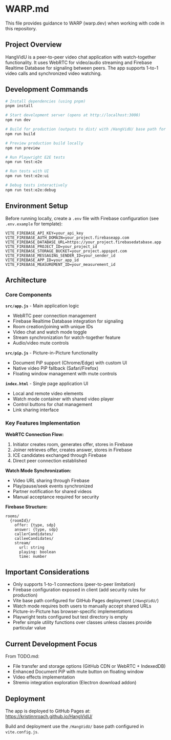 # WARP.md

This file provides guidance to WARP (warp.dev) when working with code in this repository.

## Project Overview

HangVidU is a peer-to-peer video chat application with watch-together functionality. It uses WebRTC for video/audio streaming and Firebase Realtime Database for signaling between peers. The app supports 1-to-1 video calls and synchronized video watching.

## Development Commands

```bash
# Install dependencies (using pnpm)
pnpm install

# Start development server (opens at http://localhost:3000)
npm run dev

# Build for production (outputs to dist/ with /HangVidU/ base path for GitHub Pages)
npm run build

# Preview production build locally
npm run preview

# Run Playwright E2E tests
npm run test:e2e

# Run tests with UI
npm run test:e2e:ui

# Debug tests interactively
npm run test:e2e:debug
```

## Environment Setup

Before running locally, create a `.env` file with Firebase configuration (see `.env.example` for template):

```
VITE_FIREBASE_API_KEY=your_api_key
VITE_FIREBASE_AUTH_DOMAIN=your_project.firebaseapp.com
VITE_FIREBASE_DATABASE_URL=https://your_project.firebasedatabase.app
VITE_FIREBASE_PROJECT_ID=your_project_id
VITE_FIREBASE_STORAGE_BUCKET=your_project.appspot.com
VITE_FIREBASE_MESSAGING_SENDER_ID=your_sender_id
VITE_FIREBASE_APP_ID=your_app_id
VITE_FIREBASE_MEASUREMENT_ID=your_measurement_id
```

## Architecture

### Core Components

**`src/app.js`** - Main application logic
- WebRTC peer connection management
- Firebase Realtime Database integration for signaling
- Room creation/joining with unique IDs
- Video chat and watch mode toggle
- Stream synchronization for watch-together feature
- Audio/video mute controls

**`src/pip.js`** - Picture-in-Picture functionality
- Document PiP support (Chrome/Edge) with custom UI
- Native video PiP fallback (Safari/Firefox)
- Floating window management with mute controls

**`index.html`** - Single page application UI
- Local and remote video elements
- Watch mode container with shared video player
- Control buttons for chat management
- Link sharing interface

### Key Features Implementation

**WebRTC Connection Flow:**
1. Initiator creates room, generates offer, stores in Firebase
2. Joiner retrieves offer, creates answer, stores in Firebase
3. ICE candidates exchanged through Firebase
4. Direct peer connection established

**Watch Mode Synchronization:**
- Video URL sharing through Firebase
- Play/pause/seek events synchronized
- Partner notification for shared videos
- Manual acceptance required for security

**Firebase Structure:**
```
rooms/
  {roomId}/
    offer: {type, sdp}
    answer: {type, sdp}
    callerCandidates/
    calleeCandidates/
    stream/
      url: string
      playing: boolean
      time: number
```

## Important Considerations

- Only supports 1-to-1 connections (peer-to-peer limitation)
- Firebase configuration exposed in client (add security rules for production)
- Vite base path configured for GitHub Pages deployment (`/HangVidU/`)
- Watch mode requires both users to manually accept shared URLs
- Picture-in-Picture has browser-specific implementations
- Playwright tests configured but test directory is empty
- Prefer simple utility functions over classes unless classes provide particular value

## Current Development Focus

From TODO.md:
- File transfer and storage options (GitHub CDN or WebRTC + IndexedDB)
- Enhanced Document PiP with mute button on floating window
- Video effects implementation
- Stremio integration exploration (Electron download addon)

## Deployment

The app is deployed to GitHub Pages at: https://kristinnroach.github.io/HangVidU/

Build and deployment use the `/HangVidU/` base path configured in `vite.config.js`.